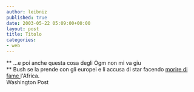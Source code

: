 ```yaml
---
author: leibniz
published: true
date: 2003-05-22 05:09:00+00:00
layout: post
title: Titolo
categories:
- web
---
```


 **   ...e poi anche questa cosa degli Ogm non mi va giu   
** Bush se la prende con gli europei e li accusa di star facendo  [   morire di fame ](http://www.washingtonpost.com/wp-dyn/articles/A23152-2003May21.html?nav=hptop_tb)l'Africa.   
Washington Post
